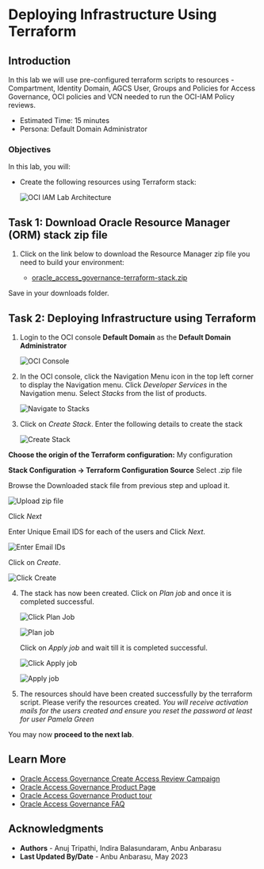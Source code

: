 # Deploying Infrastructure Using Terraform

## Introduction

In this lab we will use pre-configured terraform scripts to resources - Compartment, Identity Domain, AGCS User, Groups and Policies for Access Governance, OCI policies and VCN needed to run the OCI-IAM Policy reviews.

* Estimated Time: 15 minutes
* Persona: Default Domain Administrator


### Objectives

In this lab, you will: 

* Create the following resources using Terraform stack:


  ![OCI IAM Lab Architecture](images/oci-iam-lab-update.png)

## Task 1: Download Oracle Resource Manager (ORM) stack zip file

1. Click on the link below to download the Resource Manager zip file you need to build your environment:

    
   - [oracle_access_governance-terraform-stack.zip](https://objectstorage.us-ashburn-1.oraclecloud.com/p/4bKtGbEdluykOdyESkSzXnRviCW78C9GiBme6dEelSZ-eUONiwucVLADSw3MmGtj/n/id3kvohtwgjy/b/FileStore/o/ag-terra-oci.zip)


  Save in your downloads folder.

## Task 2: Deploying Infrastructure using Terraform


1. Login to the OCI console **Default Domain** as the **Default Domain Administrator**

    ![OCI Console](images/oci-console.png)

2. In the OCI console, click the Navigation Menu icon in the top left corner to display the Navigation menu. Click *Developer Services* in the Navigation menu. Select *Stacks* from the list of products.

     ![Navigate to Stacks](images/navigate-to-stacks.png)

3. Click on *Create Stack*. Enter the following details to create the stack

    ![Create Stack](images/create-stack.png)


  **Choose the origin of the Terraform configuration:** My configuration

  **Stack Configuration -> Terraform Configuration Source** Select .zip file

  Browse the Downloaded stack file from previous step and upload it. 

  ![Upload zip file](images/upload-zip.png)

  Click *Next*

  Enter Unique Email IDS for each of the users and Click *Next*.

   ![Enter Email IDs](images/email-id.png)

  Click on *Create*.

  ![Click Create](images/click-create.png)

4. The stack has now been created. Click on *Plan job* and once it is completed successful.

    ![Click Plan Job](images/click-plan.png)

    ![Plan job](images/plan-job.png)
    
    
     Click on *Apply job* and wait till it is completed successful.

    ![Click Apply job](images/click-apply.png)

    ![Apply job](images/apply-job.png)



5. The resources should have been created successfully by the terraform script. Please verify the resources created. *You will receive activation mails for the users created and ensure you reset the password at least for user Pamela Green*



  You may now **proceed to the next lab**. 

## Learn More

* [Oracle Access Governance Create Access Review Campaign](https://docs.oracle.com/en/cloud/paas/access-governance/pdapg/index.html)
* [Oracle Access Governance Product Page](https://www.oracle.com/security/cloud-security/access-governance/)
* [Oracle Access Governance Product tour](https://www.oracle.com/webfolder/s/quicktours/paas/pt-sec-access-governance/index.html)
* [Oracle Access Governance FAQ](https://www.oracle.com/security/cloud-security/access-governance/faq/)

## Acknowledgments
* **Authors** - Anuj Tripathi, Indira Balasundaram, Anbu Anbarasu 
* **Last Updated By/Date** - Anbu Anbarasu, May 2023
